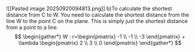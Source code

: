 ![[Pasted image 20250920094813.png]]
b)To calculate the shortest distance from C to W. You need to calculate the shortest distance from the line W to the point C on the plane. This is simply just the shortest distance from a point to a line.
$$
\begin{gather*}
W : r=\begin{pmatrix}
-1 \\
-1 \\
-3
\end{pmatrix} + \lambda \begin{pmatrix}
2 \\
3 \\
0
\end{pmatrix}
\end{gather*}
$$